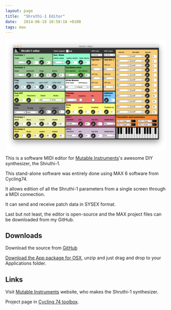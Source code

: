 ```yaml
---
layout: page
title:  "Shruthi-1 Editor"
date:   2014-06-18 10:58:18 +0100
tags: max
---
```

![Shruthi-1 Editor](/assets/shruthi-1-editor.png)

This is a software MIDI editor for [Mutable Instruments](https://mutable-instruments.net)'s awesome DIY synthesizer, the Shruthi-1.

This stand-alone software was entirely done using MAX 6 software from Cycling74.

It allows edition of all the Shruthi-1 parameters from a single screen through a MIDI connection.

It can send and receive patch data in SYSEX format.

Last but not least, the editor is open-source and the MAX project files can be downloaded from my GitHub.

## Downloads
Download the source from [GitHub](https://github.com/sdretu/Shruthi-1-Editor)

[Download the App package for OSX](/assets/Shruthi-1_Editor.app.zip), unzip and just drag and drop to your Applications folder.

## Links
Visit [Mutable Instruments](https://mutable-instruments.net) website, who makes the Shruthi-1 synthesizer.

Project page in [Cycling 74 toolbox](http://cycling74.com/toolbox/shruthi-1-editor).
